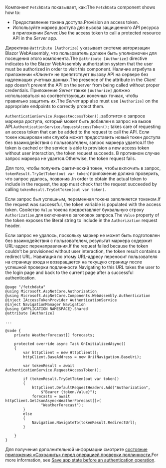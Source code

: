 <span data-ttu-id="2eb71-101">Компонент `FetchData` показывает, как:</span><span class="sxs-lookup"><span data-stu-id="2eb71-101">The `FetchData` component shows how to:</span></span>

* <span data-ttu-id="2eb71-102">Предоставление токена доступа.</span><span class="sxs-lookup"><span data-stu-id="2eb71-102">Provision an access token.</span></span>
* <span data-ttu-id="2eb71-103">Используйте маркер доступа для вызова защищенного API ресурса в приложении *Server.*</span><span class="sxs-lookup"><span data-stu-id="2eb71-103">Use the access token to call a protected resource API in the *Server* app.</span></span>

<span data-ttu-id="2eb71-104">Директива `@attribute [Authorize]` указывает системе авторизации Blazor WebAssembly, что пользователь должен быть уполномочен для посещения этого компонента.</span><span class="sxs-lookup"><span data-stu-id="2eb71-104">The `@attribute [Authorize]` directive indicates to the Blazor WebAssembly authorization system that the user must be authorized in order to visit this component.</span></span> <span data-ttu-id="2eb71-105">Наличие атрибута в приложении *«Клиент»* не препятствует вызову API на сервере без надлежащих учетных данных.</span><span class="sxs-lookup"><span data-stu-id="2eb71-105">The presence of the attribute in the *Client* app doesn't prevent the API on the server from being called without proper credentials.</span></span> <span data-ttu-id="2eb71-106">Приложение *Server* также `[Authorize]` должно использоваться на соответствующих конечных точках, чтобы правильно защитить их.</span><span class="sxs-lookup"><span data-stu-id="2eb71-106">The *Server* app also must use `[Authorize]` on the appropriate endpoints to correctly protect them.</span></span>

<span data-ttu-id="2eb71-107">`AuthenticationService.RequestAccessToken();`заботится о запросе маркера доступа, который может быть добавлен в запрос на вызов API.</span><span class="sxs-lookup"><span data-stu-id="2eb71-107">`AuthenticationService.RequestAccessToken();` takes care of requesting an access token that can be added to the request to call the API.</span></span> <span data-ttu-id="2eb71-108">Если токен кэширован или служба может предоставить новый токен доступа без взаимодействия с пользователем, запрос маркера удается.</span><span class="sxs-lookup"><span data-stu-id="2eb71-108">If the token is cached or the service is able to provision a new access token without user interaction, the token request succeeds.</span></span> <span data-ttu-id="2eb71-109">В противном случае запрос маркера не удается.</span><span class="sxs-lookup"><span data-stu-id="2eb71-109">Otherwise, the token request fails.</span></span>

<span data-ttu-id="2eb71-110">Для того, чтобы получить фактический токен, чтобы включить в запрос, `tokenResult.TryGetToken(out var token)`приложение должно проверить, что запрос удалось, позвонив .</span><span class="sxs-lookup"><span data-stu-id="2eb71-110">In order to obtain the actual token to include in the request, the app must check that the request succeeded by calling `tokenResult.TryGetToken(out var token)`.</span></span> 

<span data-ttu-id="2eb71-111">Если запрос был успешным, переменная токена заполняется токеном.</span><span class="sxs-lookup"><span data-stu-id="2eb71-111">If the request was successful, the token variable is populated with the access token.</span></span> <span data-ttu-id="2eb71-112">Свойство `Value` токена предоставляет буквальную строку `Authorization` для включения в заголовок запроса.</span><span class="sxs-lookup"><span data-stu-id="2eb71-112">The `Value` property of the token exposes the literal string to include in the `Authorization` request header.</span></span>

<span data-ttu-id="2eb71-113">Если запрос не удалось, поскольку маркер не может быть подготовлен без взаимодействия с пользователем, результат маркера содержит URL-адрес перенаправления.</span><span class="sxs-lookup"><span data-stu-id="2eb71-113">If the request failed because the token couldn't be provisioned without user interaction, the token result contains a redirect URL.</span></span> <span data-ttu-id="2eb71-114">Навигация по этому URL-адресу переносит пользователя на страницу входа и возвращается на текущую страницу после успешной проверки подлинности.</span><span class="sxs-lookup"><span data-stu-id="2eb71-114">Navigating to this URL takes the user to the login page and back to the current page after a successful authentication.</span></span>

```razor
@page "/fetchdata"
@using Microsoft.AspNetCore.Authorization
@using Microsoft.AspNetCore.Components.WebAssembly.Authentication
@inject IAccessTokenProvider AuthenticationService
@inject NavigationManager Navigation
@using {APPLICATION NAMESPACE}.Shared
@attribute [Authorize]

...

@code {
    private WeatherForecast[] forecasts;

    protected override async Task OnInitializedAsync()
    {
        var httpClient = new HttpClient();
        httpClient.BaseAddress = new Uri(Navigation.BaseUri);

        var tokenResult = await AuthenticationService.RequestAccessToken();

        if (tokenResult.TryGetToken(out var token))
        {
            httpClient.DefaultRequestHeaders.Add("Authorization", 
                $"Bearer {token.Value}");
            forecasts = await httpClient.GetJsonAsync<WeatherForecast[]>(
                "WeatherForecast");
        }
        else
        {
            Navigation.NavigateTo(tokenResult.RedirectUrl);
        }

    }
}
```

<span data-ttu-id="2eb71-115">Для получения дополнительной информации смотрите [состояние приложения «Сохранить» перед операцией проверки подлинности.](xref:security/blazor/webassembly/additional-scenarios#save-app-state-before-an-authentication-operation)</span><span class="sxs-lookup"><span data-stu-id="2eb71-115">For more information, see [Save app state before an authentication operation](xref:security/blazor/webassembly/additional-scenarios#save-app-state-before-an-authentication-operation).</span></span>
